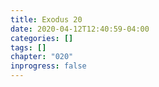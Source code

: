 ```yaml
---
title: Exodus 20
date: 2020-04-12T12:40:59-04:00
categories: []
tags: []
chapter: "020"
inprogress: false
---
```


